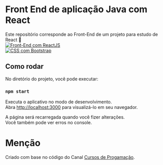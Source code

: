 # Front End de aplicação Java com React
Este repositório corresponde ao Front-End de um projeto para estudo de React :rocket:\
  [![Front-End com ReactJS](https://www.vectorlogo.zone/logos/reactjs/reactjs-ar21.svg)](https://www.vectorlogo.zone/logos/reactjs/reactjs-ar21.svg) \
  [![CSS com Bootstrap](https://www.vectorlogo.zone/logos/getbootstrap/getbootstrap-icon.svg)](https://www.vectorlogo.zone/logos/getbootstrap/getbootstrap-icon.svg)

## Como rodar

No diretório do projeto, você pode executar:

### `npm start`

Executa o aplicativo no modo de desenvolvimento.\
Abra [http://localhost:3000](http://localhost:3000) para visualizá-lo em seu navegador.

A página será recarregada quando você fizer alterações.\
Você também pode ver erros no console.

# Menção
Criado com base no código do Canal 
 [Cursos de Progamação](https://www.youtube.com/@cursosdeprogramacao).
